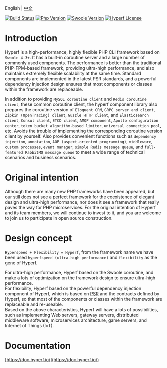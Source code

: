 English | [中文](./README-CN.md)

[![Build Status](https://travis-ci.org/hyperf-cloud/hyperf.svg?branch=master)](https://travis-ci.org/hyperf-cloud/hyperf)
[![Php Version](https://img.shields.io/badge/php-%3E=7.2-brightgreen.svg?maxAge=2592000)](https://secure.php.net/)
[![Swoole Version](https://img.shields.io/badge/swoole-%3E=4.3.3-brightgreen.svg?maxAge=2592000)](https://github.com/swoole/swoole-src)
[![Hyperf License](https://img.shields.io/github/license/hyperf-cloud/hyperf.svg?maxAge=2592000)](https://github.com/hyperf-cloud/hyperf/blob/master/LICENSE.md)

# Introduction

Hyperf is a high-performance, highly flexible PHP CLI framework based on `Swoole 4.3+`. It has a built-in coroutine server and a large number of commonly used components. The performance is better than the traditional PHP-FPM-based framework, providing ultra-high performance, and also maintains extremely flexible scalability at the same time. Standard components are implemented in the latest PSR standards, and a powerful dependency injection design ensures that most components or classes within the framework are replaceable.

In addition to providing `MySQL coroutine client` and `Redis coroutine client`, these common coroutine client, the hyperf component library also prepares the coroutine version of `Eloquent ORM`, `GRPC server and client`, `Zipkin (OpenTracing) client`, `Guzzle HTTP client`, and `Elasticsearch client`, `Consul client`, `ETCD client`, `AMQP component`, `Apollo configuration center`, `token bucket algorithm-based limiter`, `universal connection pool`, etc. Avoids the trouble of implementing the corresponding coroutine version client by yourself. Also provides convenient functions such as `dependency injection`, `annotation`, `AOP (aspect-oriented programming)`, `middleware`, `custom processes`, `event manager`, `simple Redis message queue`, and `full-featured RabbitMQ message queue` to meet a wide range of technical scenarios and business scenarios.

# Original intention

Although there are many new PHP frameworks have been appeared, but our still does not see a perfect framework for the coexistence of elegant design and ultra-high performance, nor does it see a framework that really paves the way for PHP microservices. For the original intention of Hyperf and its team members, we will continue to invest to it, and you are welcome to join us to participate in open source construction.

# Design concept

`Hyperspeed + Flexibility = Hyperf`, from the framework name we have been used `hyperfspeed (ultra-high performance)` and `flexibility` as the gene of Hyperf.

For ultra-high performance, Hyperf based on the Swoole coroutine, and make a lots of optimization on the framework design to ensure ultra-high performance.   
For flexibility, Hyperf based on the powerful dependency injection component of Hyperf, which is based on [PSR](https://www.php-fig.org/psr) and the contracts defined by Hyperf, so that most of the components or classes within the framework are replaceable and re-useable.   
Based on the above characteristics, Hyperf will have a lots of possibilities, such as implementing Web servers, gateway servers, distributed middleware software, microservices architecture, game servers, and Internet of Things (IoT).

# Documentation

[https://doc.hyperf.io/](https://doc.hyperf.io/)
